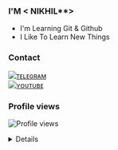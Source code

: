 ### **I'M <** NIKHIL**>

<p align="center">
</p>

- I'm Learning Git & Github
- I Like To Learn New Things

### Contact
[![ᴛᴇʟᴇɢʀᴀᴍ](https://img.shields.io/badge/telegram-1b77FF.svg?style=for-the-badge&logo=telegram)](https://t.me/damnitsnikhil) 
<br>
[![ʏᴏᴜᴛᴜʙᴇ](https://img.shields.io/badge/youtube-red.svg?style=for-the-badge&logo=youtube)](https://www.youtube.com/@NikhilSkandaOfficial) 
<br>

### Profile views
</p>

![Profile views](https://komarev.com/ghpvc/?username=AyyNik&color=blue&style=flat-square&label=Profile+Views)

<details>	
 I'm A Student Based In Bengaluru, Who's Interested In Learning Coding!! :)
</details>
